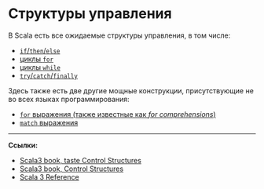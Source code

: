 # Структуры управления

В Scala есть все ожидаемые структуры управления, в том числе:

- [`if`/`then`/`else`](https://scalabook.gitflic.space/docs/scala/structures/ifelse)
- [циклы `for`](https://scalabook.gitflic.space/docs/scala/structures/for)
- [циклы `while`](https://scalabook.gitflic.space/docs/scala/structures/others)
- [`try`/`catch`/`finally`](https://scalabook.gitflic.space/docs/scala/structures/others)

Здесь также есть две другие мощные конструкции, присутствующие не во всех языках программирования:

- [`for` выражения (также известные как _for comprehensions_)](https://scalabook.gitflic.space/docs/scala/structures/for)
- [`match` выражения](https://scalabook.gitflic.space/docs/scala/structures/match)


---

**Ссылки:**

- [Scala3 book, taste Control Structures](https://docs.scala-lang.org/scala3/book/taste-control-structures.html)
- [Scala3 book, Control Structures](https://docs.scala-lang.org/scala3/book/control-structures.html)
- [Scala 3 Reference](https://docs.scala-lang.org/scala3/reference/changed-features/match-syntax.html)
